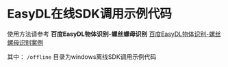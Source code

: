 # EasyDL在线SDK调用示例代码

使用方法请参考 **百度EasyDL物体识别-螺丝螺母识别** [百度EasyDL物体识别-螺丝螺母识别案例](http://ai.baidu.com/docs#/QuickStart-EasyDL-ObjectDetect/top)

其中：
```/offline``` 目录为windows离线SDK调用示例代码